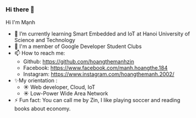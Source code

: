 ### Hi there 👋
Hi I'm Mạnh 
- 🌱 I’m currently learning Smart Embedded and IoT at Hanoi University of Science and Technology
- 🐺 I'm a member of Google Developer Student Clubs
- 📫 How to reach me:
  - Github: https://github.com/hoangthemanhzin
  - Facebook: https://www.facebook.com/manh.hoangthe.184
  - Instagram: https://www.instagram.com/hoangthemanh.2002/
- ✨My orientation :
  - ☀ Web developer, Cloud, IoT
  - ☀ Low-Power Wide Area Network 
- ⚡ Fun fact: 
  You can call me by Zin, I like playing soccer and reading books about economy.
  
